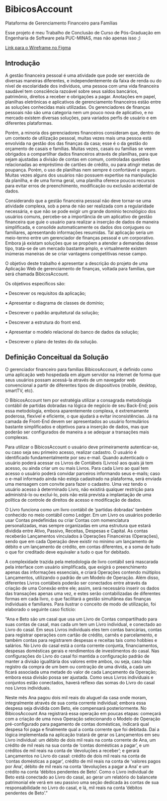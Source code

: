 # BibicosAccount
Plataforma de Gerenciamento Financeiro para Famílias

Esse projeto é meu Trabalho de Conclusão de Curso de Pós-Graduação em Engenharia de Software pela PUC-MINAS, mas não apenas isso ;)

[Link para o Wireframe no Figma](https://www.figma.com/proto/M5p28NL6FfNjyt83DliXhT/BibicosAccount?type=design&node-id=109-5435&t=JE9PgNEVK4VpROpr-0&scaling=scale-down&page-id=109%3A5435&starting-point-node-id=128%3A44212)



## Introdução

A gestão financeira pessoal é uma atividade que pode ser exercida de diversas maneiras diferentes, e independentemente da faixa de renda ou do nível de escolaridade dos indivíduos, uma pessoa com uma vida financeira saudável tem consciência razoável sobre seus saldos bancários, patrimônio, direitos a receber e obrigações a pagar. Anotações em papel, planilhas eletrônicas e aplicativos de gerenciamento financeiros estão entre as soluções conhecidas mais utilizadas. Os gerenciadores de finanças pessoais não são uma categoria nem um pouco nova de aplicativo, e no mercado existem diversas soluções, para variados perfis de usuário e em diferentes plataformas. 

Porém, a minoria dos gerenciadores financeiros consideram que, dentro de um contexto de utilização pessoal, muitas vezes mais uma pessoa está envolvida na gestão dos das finanças da casa; esse é o da gestão do orçamento de casais e famílias. Muitas vezes, casais ou famílias se veem obrigados a compartilhar dados financeiros através de planilhas, para que sejam ajustadas a divisão de contas em comum, controladas questões relacionadas ao empréstimo de cartões de crédito, ou para atingir metas de poupança. Porém, o uso de planilhas nem sempre é confortável e seguro. Muitas vezes alguns dos usuários não possuem expertise na manipulação da planilha, e de uma forma geral, uma planilha oferece poucos recursos para evitar erros de preenchimento, modificação ou exclusão acidental de dados.

Considerando que a gestão financeira pessoal não deve tornar-se uma atividade complexa, sob a pena de não ser realizada com a regularidade necessária, e que não se pode exigir um grande domínio tecnológico dos usuários comuns, percebe-se a importância de um aplicativo de gestão financeira que guie o usuário para realizar a inserção de dados de maneira simplificada, e consolide automaticamente os dados dos conjugues ou familiares, apresentando informações resumidas. Tal aplicação seria um meio-termo entre um gerenciador de finanças pessoal e um corporativo. Embora já existam soluções que se propõem a atender a demandas desse tipo, trata-se de um mercado bastante amplo, e virtualmente existem inúmeras maneiras de se criar vantagens competitivas nesse campo.

O objetivo deste trabalho é apresentar a descrição do projeto de uma Aplicação Web de gerenciamento de finanças, voltada para famílias, que será chamada BibicosAccount.

Os objetivos específicos são:

•	Descrever os requisitos da aplicação;

•	Apresentar o diagrama de classes de domínio;

•	Descrever o padrão arquitetural da solução; 

•	Descrever a estrutura do front end.

•	Apresentar o modelo relacional do banco de dados da solução; 

•	Descrever o plano de testes do da solução.

## Definição Conceitual da Solução

O gerenciador financeiro para famílias BibicosAccount, é definido como uma aplicação web hospedada em algum servidor na internet de forma que seus usuários possam acessá-la através de um navegador web convencional a partir de diferentes tipos de dispositivos (mobile, desktop, smartTV, etc).

O BibicosAccount tem por estratégia utilizar a consagrada metodologia contábil de partidas dobradas na lógica de negócio de seu Back-End; pois essa metodologia, embora aparentemente complexa, é extremamente poderosa, flexível e eficiente, o que ajudará a evitar inconsistências. Já na camada de Front-End devem ser apresentados ao usuário formulários bastante simplificados e objetivos para a inserção de dados, mas que poderão ser configurados de maneira a se adequar a transações mais complexas.

Para utilizar o BibicosAccount o usuário deve primeiramente autenticar-se, ou caso seja seu primeiro acesso, realizar cadastro. O usuário é identificado fundamentalmente por seu e-mail. Quando autenticado o usuário poderá acessar os Livros de Contábeis (Livros) aos quais já tem acesso, ou ainda criar um ou mais Livros. Para cada Livro ao qual tem acesso o usuário poderá convidar parceiros informando seus e-mails; caso o e-mail informado ainda não esteja cadastrado na plataforma, será enviada uma mensagem com convite para fazer o cadastro. Uma vez tendo o usuário acesso à determinado Livro, não existirá qualquer restrição para administrá-lo ou excluí-lo, pois não está prevista a implantação de uma política de controle de direitos de acesso e modificação de dados.

O Livro funciona como um livro contábil de ‘partidas dobradas’ também conhecido no meio contábil como Ledger. Em um Livro os usuários poderão usar Contas predefinidas ou criar Contas com nomenclatura personalizadas, mas sempre organizadas em uma estrutura que estará dividida entre Ativo, Passivo, Receitas, Despesas e Capital. As contas receberão Lançamentos vinculados à Operações Financeiras (Operações), sendo que em cada Operação deve existir no mínimo um lançamento de débito e um lançamento de crédito, em contas diferentes, e a soma de tudo o que for creditado deve equivaler a tudo o que for debitado.

A complexidade trazida pela metodologia de livro contábil será mascarada pela interface com usuário simplificada, que exigirá o preenchimento apenas das informações essenciais, e criará Operações contendo múltiplos Lançamentos, utilizando o padrão de um Modelo de Operação. Além disso, diferentes Livros contábeis poderão ser conectados entre através da criação de uma Conexão entre ele; assim, será necessário inserir os dados das transações apenas uma vez, e estes serão contabilizadas de diferentes formas em cada livro, o que facilitará a gestão simultânea das finanças individuais e familiares.
Para ilustrar o conceito de modo de utilização, foi elaborado o seguinte caso fictício:

“Ana e Beto são um casal que usa um Livro de Contas compartilhado para suas contas de casal, mas cada um tem um Livro individual, e conectado ao Livro do casal. Em seus Livros individuais eles tem contas bancárias, contas para registrar operações com cartão de crédito, carnês e parcelamento, e também contas para registrarem despesas e receitas tais como hobbies e salários. No Livro do casal está a conta corrente conjunta, financiamentos, despesas domésticas gerais e rendimentos de investimentos do casal. Nas configurações do Livro do casal foi mantida a configuração padrão de manter a divisão igualitária dos valores entre ambos, ou seja, caso haja registro da compra de um bem ou contração de uma dívida, a cada um ficará associada uma metade do valor de cada Lançamento da Operação; embora essa divisão possa ser ajustada. Como seus Livros individuais e conjuntos estão conectados, haverá reflexo das somas do Livro do casal nos Livros individuais.

Neste mês Ana pagou dois mil reais do aluguel da casa onde moram, integralmente através de sua conta corrente individual; embora essa despesa seja dividida com Beto, ele compensará posteriormente. No BibicosAccount Ana registrará essa operação em poucas etapas: começará com a criação de uma nova Operação selecionando o Modelo de Operação pré-configurado para pagamento de contas domésticas, indicará qual despesa foi paga e finalmente qual a conta corrente que foi debitada. Daí a lógica implementada na aplicação tratará de gerar os Lançamentos em seu Livro individual: um débito de dois mil reais na conta corrente de Ana, um crédito de mil reais na sua conta de ‘contas domésticas a pagar’, e um créditos de mil reais na conta de ‘devoluções a receber’; e gerará Lançamentos no Livro do casal: crédito de dois mil reais na conta de  ‘contas domésticas a pagar’, crédito de mil reais na conta de ‘valores pagos por Ana’, débito de mil reais na conta ‘devoluções a pagar a Ana’ e um crédito na conta ‘débitos pendentes de Beto’. Como o Livro individual de Beto está conectado ao Livro do casal, ao gerar um relatório do balancete patrimonial ele verá em seu passivo uma seção dedicada às contas de sua responsabilidade no Livro do casal, e lá, mil reais na conta ‘débitos pendentes de Beto’.” 
